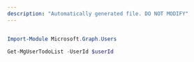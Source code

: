```yaml
---
description: "Automatically generated file. DO NOT MODIFY"
---
```


```powershell

Import-Module Microsoft.Graph.Users

Get-MgUserTodoList -UserId $userId

```